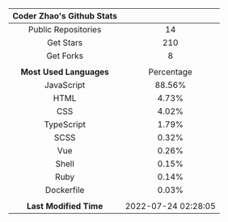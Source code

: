 | **Coder Zhao's Github Stats** | |
|:-:|:-:|
| Public Repositories | 14 |
| Get Stars | 210 |
| Get Forks | 8 |
| | |
| **Most Used Languages** | Percentage |
| JavaScript | 88.56% |
| HTML | 4.73% |
| CSS | 4.02% |
| TypeScript | 1.79% |
| SCSS | 0.32% |
| Vue | 0.26% |
| Shell | 0.15% |
| Ruby | 0.14% |
| Dockerfile | 0.03% |
| | |
| **Last Modified Time** | 2022-07-24 02:28:05 |